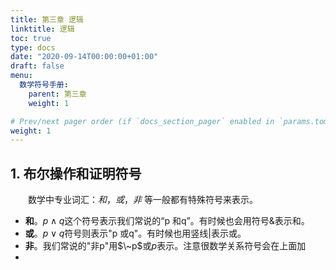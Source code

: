 ```yaml
---
title: 第三章 逻辑
linktitle: 逻辑
toc: true
type: docs
date: "2020-09-14T00:00:00+01:00"
draft: false
menu:
  数学符号手册:
    parent: 第三章
    weight: 1

# Prev/next pager order (if `docs_section_pager` enabled in `params.toml`)
weight: 1
---
```




## 1. 布尔操作和证明符号

　　数学中专业词汇：_和_，_或_，_非_ 等一般都有特殊符号来表示。

- **和**。$p \wedge q$这个符号表示我们常说的“p 和q”。有时候也会用符号$\&$表示和。
- **或**。$p \vee q$符号则表示"p 或q"。有时候也用竖线$|$表示或。
- **非**。我们常说的"非p"用$\~p$或$p$表示。注意很数学关系符号会在上面加
- 